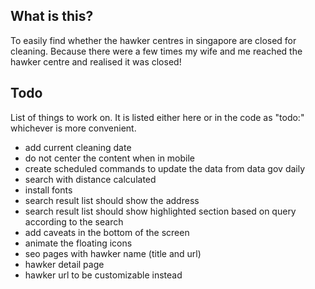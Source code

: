 ## What is this?
To easily find whether the hawker centres in singapore are closed for cleaning. Because there were a few times my wife and me reached the hawker centre and realised it was closed!

## Todo
List of things to work on. It is listed either here or in the code as "todo:" whichever is more convenient.
- add current cleaning date
- do not center the content when in mobile
- create scheduled commands to update the data from data gov daily
- search with distance calculated
- install fonts
- search result list should show the address
- search result list should show highlighted section based on query according to the search
- add caveats in the bottom of the screen
- animate the floating icons
- seo pages with hawker name (title and url)
- hawker detail page
- hawker url to be customizable instead
